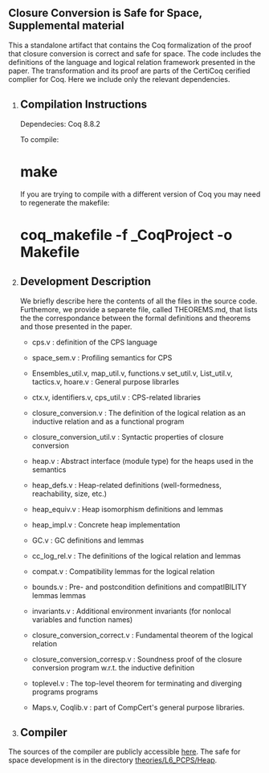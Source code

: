 Closure Conversion is Safe for Space, Supplemental material
-----------------------------------------------------------

This a standalone artifact that contains the Coq formalization of the proof that
closure conversion is correct and safe for space. The code includes the
definitions of the language and logical relation framework presented in the
paper. The transformation and its proof are parts of the CertiCoq cerified
complier for Coq. Here we include only the relevant dependencies.


1. Compilation Instructions
   -------------------------
   
   Dependecies: Coq 8.8.2 
   
   To compile: 
    
    # make  

   If you are trying to compile with a different version of Coq you may need to
   regenerate the makefile:

   # coq_makefile -f _CoqProject -o Makefile


2. Development Description
   ------------------------
   We briefly describe here the contents of all the files in the source code.
   Furthemore, we provide a separete file, called THEOREMS.md, that lists the
   the correspondance between the formal definitions and theorems and those
   presented in the paper.
  	
   
    - cps.v       : definition of the CPS language
    - space_sem.v : Profiling semantics for CPS
    - Ensembles_util.v, map_util.v, functions.v
      set_util.v, List_util.v, tactics.v, hoare.v : General purpose librarIes 
    - ctx.v, identifiers.v, cps_util.v            : CPS-related libraries
    
    - closure_conversion.v      : The definition of the logical relation as an inductive relation and as a functional program
    - closure_conversion_util.v : Syntactic properties of closure conversion
    
    - heap.v       : Abstract interface (module type) for the heaps used in the semantics
    - heap_defs.v  : Heap-related definitions (well-formedness, reachability, size, etc.)
    - heap_equiv.v : Heap isomorphism definitions and lemmas
    - heap_impl.v  : Concrete heap implementation
    - GC.v         : GC definitions and lemmas 
    - cc_log_rel.v : The definitions of the logical relation and lemmas
    - compat.v     : Compatibility lemmas for the logical relation
    - bounds.v     : Pre- and postcondition definitions and compatIBILITY lemmas lemmas
    - invariants.v : Additional environment invariants (for nonlocal variables and function names)
    - closure_conversion_correct.v : Fundamental theorem of the logical relation
    - closure_conversion_corresp.v : Soundness proof of the closure conversion program w.r.t. the inductive definition 
    - toplevel.v   : The top-level theorem for terminating and diverging programs programs 
    
    - Maps.v, Coqlib.v : part of CompCert's general purpose libraries.
    
    
3. Compiler
   --------

The sources of the compiler are publicly accessible [here](https://github.com/PrincetonUniversity/certicoq).
The safe for space development is in the directory
[theories/L6_PCPS/Heap](https://github.com/PrincetonUniversity/certicoq/tree/master/theories/L6_PCPS/Heap).
   
 
    
    
